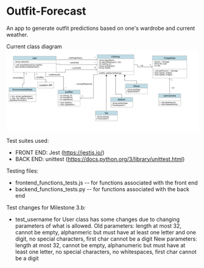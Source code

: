# Outfit-Forecast

An app to generate outfit predictions based on one's wardrobe and current weather.

Current class diagram
![Class Diagram](class-diagrams/updatedClassDiagram2.png)

Test suites used:

- FRONT END: Jest (https://jestjs.io/)
- BACK END: unittest (https://docs.python.org/3/library/unittest.html)

Testing files:

- frontend_functions_tests.js -- for functions associated with the front end
- backend_functions_tests.py -- for functions associated with the back end

Test changes for Milestone 3.b:
- test_username for User class has some changes due to changing parameters of what is allowed. 
  Old parameters: length at most 32, cannot be empty, alphanmeric but must have at least one letter and one digit, no special characters, first char cannot be a digit
  New parameters: length at most 32, cannot be empty, alphanumeric but must have at least one letter, no special characters, no whitespaces, first char cannot be a digit 
